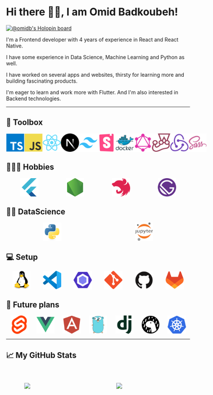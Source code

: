 # Hi there 👋🏽, I am Omid Badkoubeh!

[![@omidb's Holopin board](https://holopin.io/api/user/board?user=omidb)](https://holopin.io/@omidb)

I'm a Frontend developer with 4 years of experience in React and React Native.

I have some experience in Data Science, Machine Learning and Python as well. 

I have worked on several apps and websites, thirsty for learning more and building fascinating products.

I'm eager to learn and work more with Flutter. And I'm also interested in Backend technologies.

---

## 🧰 Toolbox

<div style="display: flex; width: 100%; justify-content: space-around; align-items: center;">
  <img src="https://github.com/devicons/devicon/blob/c7d326b6009e60442abc35fa45706d6f30ee4c8e/icons/typescript/typescript-original.svg" alt="Typescript" width="50" height="50" /> 
  <img src="https://github.com/devicons/devicon/blob/c7d326b6009e60442abc35fa45706d6f30ee4c8e/icons/javascript/javascript-original.svg" alt="Javascript" width="50" height="50" /> 
  <img src="https://github.com/devicons/devicon/blob/c7d326b6009e60442abc35fa45706d6f30ee4c8e/icons/react/react-original.svg" alt="React" width="50" height="50" /> 
  <img src="https://raw.githubusercontent.com/devicons/devicon/master/icons/nextjs/nextjs-original.svg" alt="NextJS" width="50" height="50" /> 
  <img src="https://raw.githubusercontent.com/devicons/devicon/master/icons/tailwindcss/tailwindcss-original.svg" alt="TailwindCSS" width="50" height="50" /> 
  <img src="https://raw.githubusercontent.com/devicons/devicon/master/icons/storybook/storybook-original.svg" alt="Storybook" width="50" height="50" /> 
  <img src="https://raw.githubusercontent.com/devicons/devicon/master/icons/docker/docker-original-wordmark.svg" alt="Docker" width="50" height="50" /> 
  <img src="https://github.com/devicons/devicon/blob/c7d326b6009e60442abc35fa45706d6f30ee4c8e/icons/graphql/graphql-plain.svg" alt="GraphQL" width="50" height="50" /> 
  <img src="https://raw.githubusercontent.com/devicons/devicon/master/icons/jest/jest-plain.svg" alt="Jest" width="50" height="50" />  
  <img src="https://github.com/devicons/devicon/blob/c7d326b6009e60442abc35fa45706d6f30ee4c8e/icons/redux/redux-original.svg" alt="Redux" width="50" height="50" />  
  <img src="https://github.com/devicons/devicon/blob/c7d326b6009e60442abc35fa45706d6f30ee4c8e/icons/sass/sass-original.svg" alt="Sass" width="50" height="50" /> 
  <!--   <img src="https://github.com/devicons/devicon/blob/c7d326b6009e60442abc35fa45706d6f30ee4c8e/icons/webpack/webpack-original.svg" alt="Webpack" width="50" height="50" />  -->
  <!--   <img src="https://github.com/devicons/devicon/blob/c7d326b6009e60442abc35fa45706d6f30ee4c8e/icons/yarn/yarn-original.svg" alt="Yarn" width="50" height="50" /> -->
</div>

## 👨🏽‍💻 Hobbies

<div style="display: flex; width: 100%; justify-content: space-around; align-items: center;">
  <img src="https://github.com/devicons/devicon/blob/c7d326b6009e60442abc35fa45706d6f30ee4c8e/icons/flutter/flutter-original.svg" alt="Flutter" width="50" height="50" /> 
  <img src="https://raw.githubusercontent.com/devicons/devicon/master/icons/nodejs/nodejs-original.svg" alt="NodeJS" width="50" height="50" /> 
  <img src="https://raw.githubusercontent.com/devicons/devicon/master/icons/nestjs/nestjs-original.svg" alt="NestJS" width="50" height="50" /> 
  <img src="https://raw.githubusercontent.com/devicons/devicon/master/icons/gatsby/gatsby-original.svg" alt="Gatsby" width="50" height="50" /> 
</div>


## 👨‍🔬 DataScience

<div style="display: flex; width: 100%; justify-content: space-around; align-items: center;">
  <img src="https://github.com/devicons/devicon/blob/c7d326b6009e60442abc35fa45706d6f30ee4c8e/icons/python/python-original.svg" alt="Python" width="50" height="50" /> 
  <img src="https://github.com/devicons/devicon/blob/c7d326b6009e60442abc35fa45706d6f30ee4c8e/icons/jupyter/jupyter-original-wordmark.svg" alt="Jupyter" width="50" height="50" /> 
</div>

## 💻 Setup

<div style="display: flex; width: 100%; justify-content: space-around; align-items: center;">
  <img src="https://raw.githubusercontent.com/devicons/devicon/master/icons/linux/linux-original.svg" alt="Linux" width="50" height="50" /> 
  <img src="https://raw.githubusercontent.com/devicons/devicon/master/icons/vscode/vscode-original.svg" alt="VSCode" width="50" height="50" /> 
  <img src="https://raw.githubusercontent.com/devicons/devicon/master/icons/eslint/eslint-original.svg" alt="ESLint" width="50" height="50" /> 
  <img src="https://github.com/devicons/devicon/blob/c7d326b6009e60442abc35fa45706d6f30ee4c8e/icons/git/git-plain.svg" alt="Git" width="50" height="50" /> 
  <img src="https://raw.githubusercontent.com/devicons/devicon/master/icons/github/github-original.svg" alt="Github" width="50" height="50" /> 
  <img src="https://raw.githubusercontent.com/devicons/devicon/master/icons/gitlab/gitlab-original.svg" alt="Gitlab" width="50" height="50" /> 
</div>

## 🚀 Future plans

<div style="display: flex; width: 100%; justify-content: space-around; align-items: center;">
  <img src="https://raw.githubusercontent.com/devicons/devicon/master/icons/svelte/svelte-original.svg" alt="Svelte" width="50" height="50" /> 
  <img src="https://raw.githubusercontent.com/devicons/devicon/master/icons/vuejs/vuejs-original.svg" alt="Vue" width="50" height="50" /> 
  <img src="https://raw.githubusercontent.com/devicons/devicon/master/icons/angularjs/angularjs-plain.svg" alt="Angular" width="50" height="50" /> 
  <img src="https://raw.githubusercontent.com/devicons/devicon/master/icons/go/go-original.svg" alt="Go" width="50" height="50" /> 
  <img src="https://raw.githubusercontent.com/devicons/devicon/master/icons/django/django-plain.svg" alt="Django" width="50" height="50" /> 
  <img src="https://raw.githubusercontent.com/devicons/devicon/master/icons/denojs/denojs-original.svg" alt="Deno" width="50" height="50" /> 
  <img src="https://github.com/devicons/devicon/blob/c7d326b6009e60442abc35fa45706d6f30ee4c8e/icons/kubernetes/kubernetes-plain.svg" alt="Kubernetes" width="50" height="50" /> 
</div>

<!-- Preserved logos -->
<!-- <img  src="https://github.com/devicons/devicon/blob/c7d326b6009e60442abc35fa45706d6f30ee4c8e/icons/go/go-original.svg"  alt="Golang Logo"  width="50"  height="50"/> -->
<!-- <img  src="https://github.com/devicons/devicon/blob/c7d326b6009e60442abc35fa45706d6f30ee4c8e/icons/dart/dart-original.svg"  alt="Dart Logo"  width="50"  height="50"/> -->
<!-- <img  src="https://github.com/devicons/devicon/blob/c7d326b6009e60442abc35fa45706d6f30ee4c8e/icons/express/express-original-wordmark.svg"  alt="Express.js Logo"  width="50"  height="50"/> -->
<!-- <img  src="https://github.com/devicons/devicon/blob/c7d326b6009e60442abc35fa45706d6f30ee4c8e/icons/github/github-original.svg"  alt="Github Logo"  width="50"  height="50"/> -->
<!-- <img  src="https://github.com/devicons/devicon/blob/c7d326b6009e60442abc35fa45706d6f30ee4c8e/icons/gitlab/gitlab-original.svg"  alt="Gitlab Logo"  width="50"  height="50"/> -->
<!-- <img  src="https://github.com/devicons/devicon/blob/c7d326b6009e60442abc35fa45706d6f30ee4c8e/icons/linux/linux-original.svg"  alt="Linux Logo"  width="50"  height="50"/> -->
<!-- <img  src="https://github.com/devicons/devicon/blob/c7d326b6009e60442abc35fa45706d6f30ee4c8e/icons/nodejs/nodejs-original-wordmark.svg"  alt="NodeJS Logo"  width="50"  height="50"/> -->
<!-- <img src="https://github.com/devicons/devicon/blob/c7d326b6009e60442abc35fa45706d6f30ee4c8e/icons/gatsby/gatsby-plain.svg" alt="Gatsby Logo" width="50" height="50" /> -->
---

## &#x1f4c8; My GitHub Stats

<!-- ![Top Langs](https://github-readme-stats.vercel.app/api/top-langs/?username=omidbadkoubeh&hide=html,css&theme=tokyonight)  ![Catalin's GitHub stats](https://github-readme-stats.vercel.app/api?username=omidbadkoubeh&theme=tokyonight) -->
<span style="margin: 20px 30px;" />
<div style="display: flex; width: 100%; justify-content: space-between; align-items: center;">
  <img align="top" style="margin: 20px 50px; width: 45%;" src="https://github-readme-stats.vercel.app/api/top-langs/?username=omidbadkoubeh&hide=html,css&theme=tokyonight" /> 
  <img align="top" style="margin: 20px 50px; width: 45%;" src="https://github-readme-stats.vercel.app/api?username=omidbadkoubeh&theme=tokyonight" />
</div>

<!-- [![willianrod's wakatime stats](https://github-readme-stats.vercel.app/api/wakatime?username=omidbadkoubeh&compact=true)](https://github.com/anuraghazra/github-readme-stats) -->

<div style="display: flex">
<!-- <img align="center" style="margin: 20px auto; width: 50%;" src="https://github-readme-stats.vercel.app/api/wakatime?username=omidbadkoubeh&compact=true" /> -->

<!-- <img align="center" style="margin: 20px auto; width: 50%;" src="https://github-readme-stats.vercel.app/api/pin/?username=anuraghazra&repo=github-readme-stats" /> -->
</div>

<!--
**OmidBadkoubeh/OmidBadkoubeh** is a ✨ _special_ ✨ repository because its `README.md` (this file) appears on your GitHub profile.

Here are some ideas to get you started:



- 🔭 I’m currently working on ...

- 🌱 I’m currently learning ...

- 👯 I’m looking to collaborate on ...

- 🤔 I’m looking for help with ...

- 💬 Ask me about ...

- 📫 How to reach me: ...

- 😄 Pronouns: ...

- ⚡ Fun fact: ...

-->
